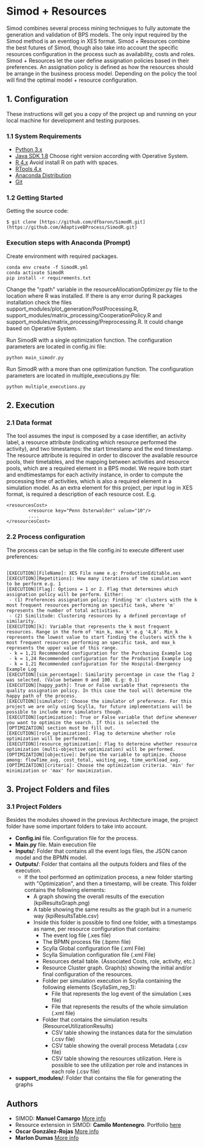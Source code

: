 # Simod + Resources

Simod combines several process mining techniques to fully automate the generation and validation of BPS models. The only input required by the Simod method is an eventlog in XES format.
Simod + Resources combine the best futures of Simod, though also take into account the specific resources configuration in the process such as availability, costs and roles. Simod + Resources let the user define assignation policies based in their preferences. An assignation policy is defined as how the resources should be arrange in the business process model. Depending on the policy the tool will find the optimal model + resource configuration.

## 1. Configuration
These instructions will get you a copy of the project up and running on your local machine for development and testing purposes.

### 1.1 System Requirements
 - [Python 3.x](https://www.python.org/downloads/)
 - [Java SDK 1.8](https://www.oracle.com/java/technologies/javase/javase8-archive-downloads.html) Choose right version according with Operative System.
 - [R 4.x](https://cran.r-project.org/bin/windows/base/) Avoid install R on path with spaces.
 - [RTools 4.x](https://cran.r-project.org/bin/windows/Rtools/rtools40.html)
 - [Anaconda Distribution](https://www.anaconda.com/products/individual)
 - [Git](https://git-scm.com/downloads)

### 1.2 Getting Started

Getting the source code:
```
$ git clone [https://github.com/dfbaron/SimodR.git](https://github.com/AdaptiveBProcess/SimodR.git)
```

### Execution steps with Anaconda (Prompt)

Create environment with required packages.
```
conda env create -f SimodR.yml
conda activate SimodR
pip install -r requirements.txt
```

Change the "rpath" variable in the resourceAllocationOptimizer.py file to the location where R was installed.
If there is any error during R packages installation check the files support_modules/plot_generation/PostProcessing.R, support_modules/matrix_processing/CooperationPolicy.R and support_modules/matrix_processing/Preprocessing.R. It could change based on Operative System.

Run SimodR with a single optimization function. The configuration parameters are located in config.ini file:
```
python main_simodr.py
```

Run SimodR with a more than one optimization function. The configuration parameters are located in multiple_executions.py file:
```
python multiple_executions.py
```

## 2. Execution

### 2.1 Data format

The tool assumes the input is composed by a case identifier, an activity label, a resource attribute (indicating which resource performed the activity), and two timestamps: the start timestamp and the end timestamp. The resource attribute is required in order to discover the available resource pools, their timetables, and the mapping between activities and resource pools, which are a required element in a BPS model. We require both start and endtimestamps for each activity instance,
in order to compute the processing time of activities, which is also a required element in a simulation model.
As an extra element for this project, per input log in XES format, is required a description of each resource cost. E.g.
```
<resourcesCost>
		<resource key="Penn Osterwalder" value="10"/>
		....
</resourcesCost>
```

### 2.2 Process configuration
The process can be setup in the file config.ini to execute different user preferences:
```

[EXECUTION][FileName]: XES File name e.g: ProductionEditable.xes
[EXECUTION][Repetitions]: How many iterations of the simulation want to be perform e.g. 1
[EXECUTION][Flag]: Options = 1 or 2. Flag that determines which assignation policy will be perform. Either: 
 - (1) Preferences assignation policy: Finding 'm' clusters with the k most frequent resources performing an specific task, where 'm' represents the number of total activities.
 - (2) Similitude: Clustering resources by a defined percentage of similarity.
[EXECUTION][k]: Variable that represents the k most frequent resources. Range in the form of 'min_k, max_k' e.g '4,8'. Min_k represents the lowest value to start finding the clusters with the k most frequent resources performing an specific task, and max_k represents the upper value of this range.
 - k = 1,21 Recommended configuration for the Purchasing Example Log
 - k = 1,24 Recommended configuration for the Production Example Log
 - k = 1,21 Recommended configuration for the Hospital-Emergency Example Log
[EXECUTION][sim_percentage]: Similarity percentage in case the flag 2 was selected. (Value between 0 and 100. E.g: 0.1)
[EXECUTION][happy_path]: True or False variable that represents the quality assignation policy. In this case the tool will determine the happy path of the process.
[EXECUTION][simulator]: Choose the simulator of preference. For this project we are only using Scylla, for future implementations will be possible to include more simulators though.
[EXECUTION][optimization]: True or False variable that define whenever you want to optimize the search. If this is selected the [OPTIMIZATION] section must be fill out.
[EXECUTION][role_optimization]: Flag to determine whether role optimization will be performed.
[EXECUTION][resource_optimization]: Flag to determine whether resource optimization (multi-objective optimization) will be performed.
[OPTIMIZATION][objective]: Define the variable to optimize. Choose among: flowTime_avg, cost_total, waiting_avg, time_workload_avg.
[OPTIMIZATION][criteria]: Choose the optimization criteria. 'min' for minimization or 'max' for maximization.

```
## 3. Project Folders and files

### 3.1 Project Folders
Besides the modules showed in the previous Architecture image, the project folder have some important folders to take into account.
 - **Config.ini** file. Configuration file for the process.
 - **Main.py** file. Main execution file 
 - **Inputs/**: Folder that contains all the event logs files, the JSON canon model and the BPMN model. 
 - **Outputs/**: Folder that contains all the outputs folders and files of the execution.
    - If the tool performed an optimization process, a new folder starting with "Optimization", and then a timestamp, will be create. This folder contains the following elements:
        - A graph showing the overall results of the execution (kpiResultsGraph.png)
        - A table showing the same results as the graph but in a numeric way (kpiResultsTable.csv)
        - Inside this folder is possible to find one folder, with a timestamps as name, per resource configuration that contains:
            - The event log file (.xes file)
            - The BPMN process file (.bpmn file)
            - Scylla Global configuration file (.xml File)
            - Scylla Simulation configuration file (.xml File)
            - Resources detail table. (Associated Costs, role, activity, etc.)
            - Resource Cluster graph. Graph(s) showing the initial and/or final configuration of the resources.
            - Folder per simulation execution in Scylla containing the following elements (ScyllaSim_rep_1):
                - File that represents the log event of the simulation (.xes file)
                - File that represents the results of the whole simulation (.xml file)
            - Folder that contains the simulation results (ResourceUtilizationResults)
                - CSV table showing the instances data for the simulation (.csv file)
                - CSV table showing the overall process Metadata (.csv file)
                - CSV table showing the resources utilization. Here is possible to see the utilization per role and instances in each role (.csv file)
- **support_modules/**: Folder that contains the file for generating the graphs            
    

## Authors

* SIMOD: **Manuel Camargo** [More info](https://www.researchgate.net/profile/Manuel_Camargo4)
* Resource extension in SIMOD: **Camilo Montenegro**. Portfolio [here](https://ca-montenegro.github.io/)
* **Oscar González-Rojas** [More info](https://www.researchgate.net/profile/Oscar_Gonzalez-Rojas)
* **Marlon Dumas** [More info](https://kodu.ut.ee/~dumas/)
